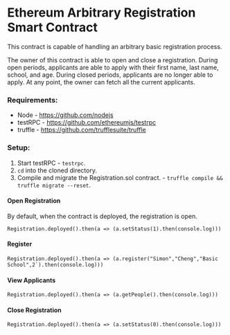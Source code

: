 # Ethereum Arbitrary Registration Smart Contract
This contract is capable of handling an arbitrary basic registration process. 

The owner of this contract is able to open and close a registration. During open periods, applicants are able to apply with their first name, last name, school, and age. During closed periods, applicants are no longer able to apply. At any point, the owner can fetch all the current applicants. 

### Requirements:
- Node - https://github.com/nodejs
- testRPC - https://github.com/ethereumjs/testrpc                                                                                     
- truffle - https://github.com/trufflesuite/truffle

### Setup:
1. Start testRPC - `testrpc`.
2. `cd` into the cloned directory.
3. Compile and migrate the Registration.sol contract. - `truffle compile && truffle migrate --reset`.

#### Open Registration
By default, when the contract is deployed, the registration is open.
```
Registration.deployed().then(a => (a.setStatus(1).then(console.log)))
```
#### Register
```
Registration.deployed().then(a => (a.register("Simon","Cheng","Basic School",2`).then(console.log)))
```

#### View Applicants
```
Registration.deployed().then(a => (a.getPeople().then(console.log)))
```
#### Close Registration
```
Registration.deployed().then(a => (a.setStatus(0).then(console.log)))
```

